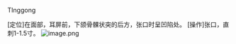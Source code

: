 TInggong

[定位]在面部，耳屏前，下颌骨髁状突的后方，张口时呈凹陷处。
[操作]张口，直刺1-1.5寸。
![image.png](https://picgo18719498306.oss-cn-guangzhou.aliyuncs.com/20250423192944408.png)
